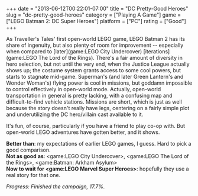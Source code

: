 +++
date = "2013-06-12T00:22:01-07:00"
title = "DC Pretty-Good Heroes"
slug = "dc-pretty-good-heroes"
category = ["Playing A Game"]
game = ["LEGO Batman 2: DC Super Heroes"]
platform = ["PC"]
rating = ["Good"]
+++

As Traveller's Tales' first open-world LEGO game, LEGO Batman 2 has its share of ingenuity, but also plenty of room for improvement -- especially when compared to [later](game:LEGO City Undercover) [iterations](game:LEGO The Lord of the Rings).  There's a fair amount of diversity in hero selection, but not until the very end, when the Justice League actually shows up; the costume system grants access to some cool powers, but starts to stagnate mid-game.  Superman's (and later Green Lantern's and Wonder Woman's) flying power is cool in missions, but goddamn impossible to control effectively in open-world mode.  Actually, open-world transportation in general is pretty lacking, with a confusing map and difficult-to-find vehicle stations.  Missions are short, which is just as well because the story doesn't really have legs, centering on a fairly simple plot and underutilizing the DC hero/villain cast available to it.

It's fun, of course, particularly if you have a friend to play co-op with.  But open-world LEGO adventures have gotten better, and it shows.

<b>Better than</b>: my expectations of earlier LEGO games, I guess.  Hard to pick a good comparison.  
<b>Not as good as</b>: <game:LEGO City Undercover>, <game:LEGO The Lord of the Rings>, <game:Batman: Arkham Asylum>  
<b>Now to wait for <game:LEGO Marvel Super Heroes></b>: hopefully they use a real story for that one.

<i>Progress: Finished the campaign, 17.7%.</i>